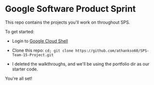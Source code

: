 # Google Software Product Sprint

This repo contains the projects you'll work on throughout SPS.

To get started:

- Login to [Google Cloud Shell](https://ssh.cloud.google.com/cloudshell/editor)

- Clone this repo: `cd; git clone https://github.com/athankso60/SPS-Team-15-Project.git`

- I deleted the walkthroughs, and we'll be using the portfolio dir as our starter code.

You're all set!
